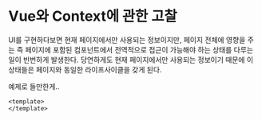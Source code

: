 # Vue와 Context에 관한 고찰

UI를 구현하다보면 현재 페이지에서만 사용되는 정보이지만, 페이지 전체에 영향을 주는 즉 페이지에 포함된 컴포넌트에서 전역적으로 접근이 가능해야 하는 상태를 다루는 일이 빈번하게 발생한다.
당연하게도 현재 페이지에서만 사용되는 정보이기 때문에 이 상태들은 페이지와 동일한 라이프사이클을 갖게 된다.

예제로 들만한게..

```vue
<template>
</template>
```
